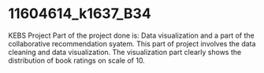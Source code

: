 # 11604614_k1637_B34
KEBS Project
Part of the project done is: Data visualization and a part of the collaborative recommendation syatem.
This part of project involves the data cleaning and data visualization.
The visualization part clearly shows the distribution of book ratings on scale of 10.

